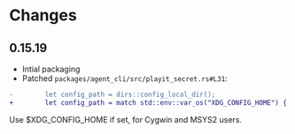 # Changes

## 0.15.19

- Intial packaging
- Patched `packages/agent_cli/src/playit_secret.rs#L31`:

```diff
-        let config_path = dirs::config_local_dir();
+        let config_path = match std::env::var_os("XDG_CONFIG_HOME") { Some(v) => Some(std::path::PathBuf::from(v)), None => dirs::config_local_dir() };
```

Use $XDG_CONFIG_HOME if set, for Cygwin and MSYS2 users.
